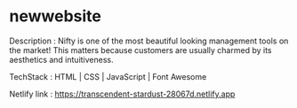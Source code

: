 # newwebsite

Description : Nifty is one of the most beautiful looking management tools on the market! This matters because customers are usually charmed by its aesthetics and intuitiveness. 

TechStack : HTML | CSS | JavaScript |  Font Awesome 

Netlify link : https://transcendent-stardust-28067d.netlify.app
